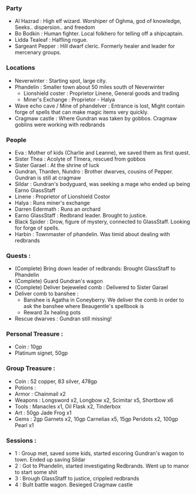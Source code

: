 ### Party
* Al Hazrad : High elf wizard. Worshiper of Oghma, god of knowledge, Seeks.. dispersion.. and freedom
* Bo Bodkin : Human fighter. Local folkhero for telling off a shipcaptain. 
* Lidda Tealeaf : Halfling rogue. 
* Sargeant Pepper : Hill dwarf cleric. Formerly healer and leader for mercenary groups.

### Locations 
* Neverwinter : Starting spot, large city. 
* Phandelin : Smaller town about 50 miles south of Neverwinter
    * Lionshield coster : Proprietor Linene, General goods and trading 
    * Miner's Exchange : Proprietor - Halya  
* Wave echo cave / Mine of phandelver : Entrance is lost, Might contain forge of spells that can make 
magic items very quickly. 
* Cragmaw castle : Where Gundran was taken by gobbos. Cragmaw goblins were working with redbrands

### People 
* Eva : Mother of kids (Charlie and Leanne), we saved them as first quest. 
* Sister Thea : Acolyte of TImera, rescued from gobbos 
* Sister Garael : At the shrine of luck 
* Gundran, Tharden, Nundro : Brother dwarves, cousins of Pepper. Gundran is still at cragmaw 
* Sildar : Gundran's bodyguard, was seeking a mage who ended up being Earno GlassStaff 
* Linene : Proprietor of Lionshield Costor 
* Halya : Runs miner's exchange 
* Darren Edermath : Runs an orchard 
* Earno GlassStaff : Redbrand leader. Brought to justice. 
* Black Spider : Drow, figure of mystery, connected to GlassStaff. Looking for forge of spells. 
* Harbin : Townmaster of phandelin. Was timid about dealing with redbrands
    
### Quests : 
* (Complete) Bring down leader of redbrands: Brought GlassStaff to Phandelin
* (Complete) Guard Gundran's wagon 
* (Complete) Deliver bejeweled comb : Delivered to Sister Garael
* Deliver comb to banshee : 
    * Banshee is Agatha in Coneyberry. We deliver the comb in order to ask the banshee where Beaugentle's spellbook is 
    * Reward 3x healing pots 
* Rescue dwarves : Gundran still missing!

### Personal Treasure : 
* Coin : 10gp
* Platinum signet, 50gp
    
### Group Treasure : 
* Coin : 52 copper, 83 silver, 478gp 
* Potions : 
* Armor : Chainmail x2 
* Weapons : Longsword x2, Longbow x2, Scimitar x5, Shortbow x6 
* Tools : Manacles x1, Oil Flask x2, Tinderbox 
* Art : 50gp Jade Frog x1 
* Gems : 2gp Garnets x2, 10gp Carnelias x5, 15gp Peridots x2, 100gp Pearl x1

### Sessions : 
* 1 : Group met, saved some kids, started escoring Gundran's wagon to town. Ended up saving Sildar 
* 2 : Got to Phandelin, started investigating Redbrands. Went up to manor to start some shit 
* 3 : Brough GlassStaff to justice, crippled redbrands 
* 4 : Built battle wagon. Besieged Cragmaw castle 




